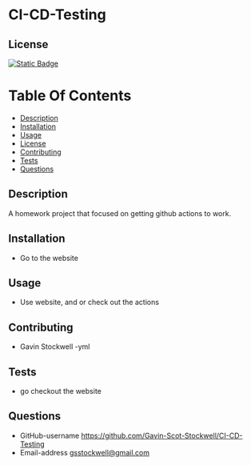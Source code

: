 
# CI-CD-Testing 


## License
[![Static Badge](https://img.shields.io/badge/License-Mit_License-name?style=flat&logo=%23512BD4&logoColor=%2300bfff&labelColor=%23add8e6&color=%2300bfff)](https://mit-license.org/)


# Table Of Contents
* [Description](#description)
* [Installation](#installation)
* [Usage](#usage)
* [License](#license)
* [Contributing](#contributing)
* [Tests](#tests)
* [Questions](#questions)


## Description
A homework project that focused on getting github actions to work.

## Installation
* Go to the website


## Usage
* Use website, and or check out the actions

## Contributing
* Gavin Stockwell -yml

## Tests
* go checkout the website


## Questions
* GitHub-username https://github.com/Gavin-Scot-Stockwell/CI-CD-Testing
* Email-address gsstockwell@gmail.com

